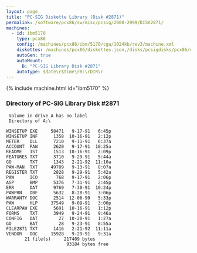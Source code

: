 ```yaml
---
layout: page
title: "PC-SIG Diskette Library (Disk #2871)"
permalink: /software/pcx86/sw/misc/pcsig/2000-2999/DISK2871/
machines:
  - id: ibm5170
    type: pcx86
    config: /machines/pcx86/ibm/5170/cga/1024kb/rev3/machine.xml
    diskettes: /machines/pcx86/diskettes.json,/disks/pcsigdisks/pcx86/diskettes.json
    autoGen: true
    autoMount:
      B: "PC-SIG Library Disk #2871"
    autoType: $date\r$time\rB:\rDIR\r
---
```


{% include machine.html id="ibm5170" %}

### Directory of PC-SIG Library Disk #2871

     Volume in drive A has no label
     Directory of A:\

    WINSETUP EXE     58471   9-17-91   6:45p
    WINSETUP INF      1358  10-16-91   2:12p
    METER    DLL      7210   9-11-91   6:37a
    ACCOUNT  PAW      2620   9-17-91  10:25a
    README   1ST      1513  10-16-91   2:09p
    FEATURES TXT      3710   9-29-91   5:44a
    GO       TXT      1343   2-21-92  11:10a
    PAW-MAN  TXT     49709   9-13-91   8:07a
    REGISTER TXT      2828   9-29-91   5:42a
    PAW      ICO       768   9-17-91   2:06p
    ASP      BMP      5376   7-31-91   2:45p
    ERR      DAT      9769   7-30-91  10:24p
    PAWPRN   DBF      5632   8-28-91   3:06p
    WARRANTY DOC      2514  12-06-90   5:33p
    PAW      HLP     37549   9-09-91   3:00p
    CLEARPAW EXE      5691  10-16-91   1:12p
    FORMS    TXT      3949   9-24-91   9:46a
    CONFIG   DAT        27  10-20-91   1:27a
    GO       BAT        28   9-23-91   8:55a
    FILE2871 TXT      1416   2-21-92  11:11a
    VENDOR   DOC     15928   9-29-91   9:31a
           21 file(s)     217409 bytes
                           93184 bytes free
